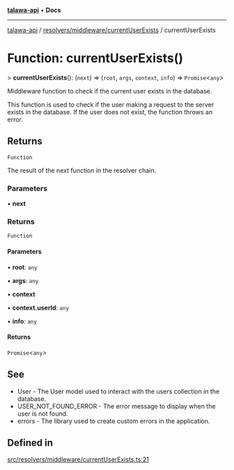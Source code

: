 [**talawa-api**](../../../../README.md) • **Docs**

***

[talawa-api](../../../../modules.md) / [resolvers/middleware/currentUserExists](../README.md) / currentUserExists

# Function: currentUserExists()

\> **currentUserExists**(): (`next`) =\> (`root`, `args`, `context`, `info`) =\> `Promise`\<`any`\>

Middleware function to check if the current user exists in the database.

This function is used to check if the user making a request to the server exists in the database.
If the user does not exist, the function throws an error.

## Returns

`Function`

The result of the next function in the resolver chain.

### Parameters

• **next**

### Returns

`Function`

#### Parameters

• **root**: `any`

• **args**: `any`

• **context**

• **context.userId**: `any`

• **info**: `any`

#### Returns

`Promise`\<`any`\>

## See

 - User - The User model used to interact with the users collection in the database.
 - USER_NOT_FOUND_ERROR - The error message to display when the user is not found.
 - errors - The library used to create custom errors in the application.

## Defined in

[src/resolvers/middleware/currentUserExists.ts:21](https://github.com/PalisadoesFoundation/talawa-api/blob/a6e7ac91b581c9109559657faf0f934f3eb41fe7/src/resolvers/middleware/currentUserExists.ts#L21)
